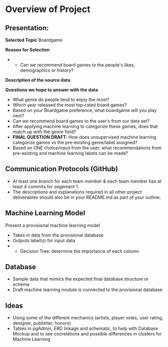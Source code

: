 # Overview of Project

## Presentation: 
**Selected Topic** Boardgame

**Reason for Selection**
-   - Can we recommend board games to the people's likes, demographics or history?

**Description of the source data**

**Questions we hope to answer with the data**
   - What genre do people tend to enjoy the most? 
   - Which year released the most top-rated board games?
   - Based on your Boardgame preference, what boardgame will you play next? 
   - Can we recommend board games to the user’s from our data set? 
   - After applying machine learning to categorize these games, does that match up with the genre field? 
  - **FINAL QUESTION DRAFT:** How does unsupervised machine learning categorize games vs the pre-existing genre/label assigned? 
  - Based on ONE choice/input from the user, what recommendations from pre-existing and machine learning labels can be made? 


## Communication Protocols (GitHub)
- At least one branch for each team member & each team member has at least 4 commits for segement 1. 
- The descriptions and explanations required in all other project deliverables should also be in your README.md as part of your outline.

## Machine Learning Model
Present a provisional machine learning model 
- Takes in data from the provisional database
- Outputs label(s) for input data
-   - Decision Tree: determine the importance of each column

## Database
- Sample data that mimics the expected final database structure or schema
- Draft machine learning module is connected to the provisional database

## Ideas
- Using some of the different mechanics (artists, player votes, user rating, designer, publisher, honors)
- Tables in pgAdmin, ERD linkage and schematic, to help with Database Mockup and to see coorelations and possible differences in clusters for Machine Learning

